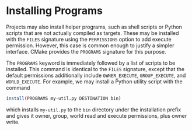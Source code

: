 # Installing Programs
Projects may also install helper programs, such as shell scripts or Python scripts that are not actually compiled as targets. These may be installed with the `FILES` signature using the `PERMISSIONS` option to add execute permission. However, this case is common enough to justify a simpler interface. CMake provides the `PROGRAMS` signature for this purpose.

The `PROGRAMS` keyword is immediately followed by a list of scripts to be installed. This command is identical to the `FILES` signature, except that the default permissions additionally include `OWNER_EXECUTE`, `GROUP_EXECUTE`, and `WORLD_EXECUTE`. For example, we may install a Python utility script with the command
```sh
install(PROGRAMS my-util.py DESTINATION bin)
```

which installs `my-util.py` to the `bin` directory under the installation prefix and gives it owner, group, world read and execute permissions, plus owner write.
